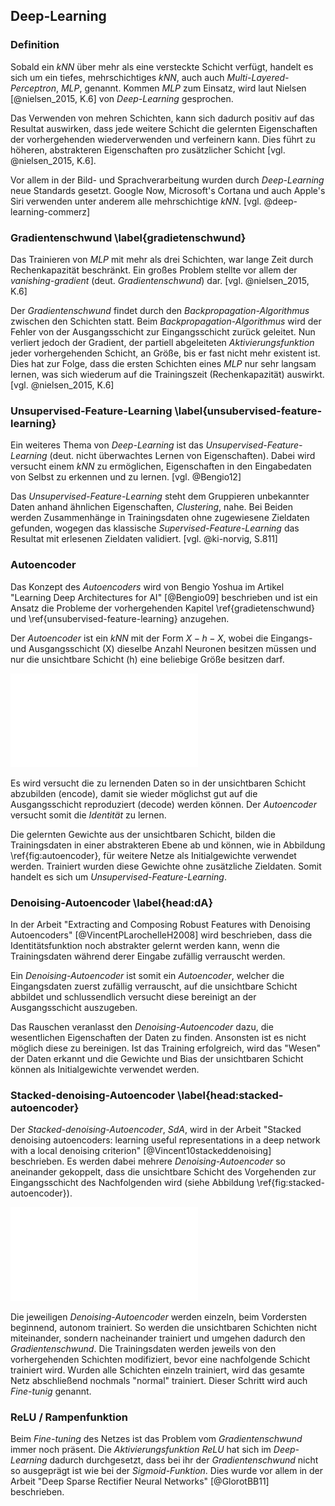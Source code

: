 ## Deep-Learning

### Definition

Sobald ein *kNN* über mehr als eine versteckte Schicht verfügt, handelt es sich um ein tiefes, mehrschichtiges *kNN*, auch auch *Multi-Layered-Perceptron*, *MLP*, genannt. Kommen *MLP* zum Einsatz, wird laut Nielsen [@nielsen_2015, K.6] von *Deep-Learning* gesprochen.

Das Verwenden von mehren Schichten, kann sich dadurch positiv auf das Resultat auswirken, dass jede weitere Schicht die gelernten Eigenschaften der vorhergehenden wiederverwenden und verfeinern kann. Dies führt zu höheren, abstrakteren Eigenschaften pro zusätzlicher Schicht [vgl. @nielsen_2015, K.6].

Vor allem in der Bild- und Sprachverarbeitung wurden durch *Deep-Learning* neue Standards gesetzt. Google Now, Microsoft's Cortana und auch Apple's Siri verwenden unter anderem alle mehrschichtige *kNN*. [vgl. @deep-learning-commerz]

### Gradientenschwund \label{gradietenschwund}

Das Trainieren von *MLP* mit mehr als drei Schichten, war lange Zeit durch Rechenkapazität beschränkt. Ein großes Problem stellte vor allem der *vanishing-gradient* (deut. *Gradientenschwund*) dar. [vgl. @nielsen_2015, K.6]

Der *Gradientenschwund* findet durch den *Backpropagation-Algorithmus* zwischen den Schichten statt. Beim *Backpropagation-Algorithmus* wird der Fehler von der Ausgangsschicht zur Eingangsschicht zurück geleitet. Nun verliert jedoch der Gradient, der partiell abgeleiteten *Aktivierungsfunktion* jeder vorhergehenden Schicht, an Größe, bis er fast nicht mehr existent ist. Dies hat zur Folge, dass die ersten Schichten eines *MLP* nur sehr langsam lernen, was sich wiederum auf die Trainingszeit (Rechenkapazität) auswirkt. [vgl. @nielsen_2015, K.6]

### Unsupervised-Feature-Learning \label{unsubervised-feature-learning}

Ein weiteres Thema von *Deep-Learning* ist das *Unsupervised-Feature-Learning* (deut. nicht überwachtes Lernen von Eigenschaften). Dabei wird versucht einem *kNN* zu ermöglichen, Eigenschaften in den Eingabedaten von Selbst zu erkennen und zu lernen. [vgl. @Bengio12]

Das *Unsupervised-Feature-Learning* steht dem Gruppieren unbekannter Daten anhand ähnlichen Eigenschaften, *Clustering*, nahe. Bei Beiden werden Zusammenhänge in Trainingsdaten ohne zugewiesene Zieldaten gefunden, wogegen das klassische *Supervised-Feature-Learning* das Resultat mit erlesenen Zieldaten validiert. [vgl. @ki-norvig, S.811]

### Autoencoder

Das Konzept des *Autoencoders* wird von Bengio Yoshua im Artikel "Learning Deep Architectures for AI" [@Bengio09] beschrieben und ist ein Ansatz die Probleme der vorhergehenden Kapitel \ref{gradietenschwund} und \ref{unsubervised-feature-learning} anzugehen.

Der *Autoencoder* ist ein *kNN* mit der Form $X-h-X$, wobei die Eingangs- und Ausgangsschicht (X) dieselbe Anzahl Neuronen besitzen müssen und nur die unsichtbare Schicht (h) eine beliebige Größe besitzen darf.

![Autoencoder: Wiederverwendung der unsichtbaren Schicht [@hodel] \label{fig:autoencoder}](images/Autoencoder.pdf)

Es wird versucht die zu lernenden Daten so in der unsichtbaren Schicht abzubilden (encode), damit sie wieder möglichst gut auf die Ausgangsschicht reproduziert (decode) werden können. Der *Autoencoder* versucht somit die *Identität* zu lernen.

Die gelernten Gewichte aus der unsichtbaren Schicht, bilden die Trainingsdaten in einer abstrakteren Ebene ab und können, wie in Abbildung \ref{fig:autoencoder}, für weitere Netze als Initialgewichte verwendet werden. Trainiert wurden diese Gewichte ohne zusätzliche Zieldaten. Somit handelt es sich um *Unsupervised-Feature-Learning*.

### Denoising-Autoencoder \label{head:dA}

In der Arbeit "Extracting and Composing Robust Features with Denoising Autoencoders" [@VincentPLarochelleH2008] wird beschrieben, dass die Identitätsfunktion noch abstrakter gelernt werden kann, wenn die Trainingsdaten während derer Eingabe zufällig verrauscht werden.

Ein *Denoising-Autoencoder* ist somit ein *Autoencoder*, welcher die Eingangsdaten zuerst zufällig verrauscht, auf die unsichtbare Schicht abbildet und schlussendlich versucht diese bereinigt an der Ausgangsschicht auszugeben.

Das Rauschen veranlasst den *Denoising-Autoencoder* dazu, die wesentlichen Eigenschaften der Daten zu finden. Ansonsten ist es nicht möglich diese zu bereinigen. Ist das Training erfolgreich, wird das "Wesen" der Daten erkannt und die Gewichte und Bias der unsichtbaren Schicht können als Initialgewichte verwendet werden.

### Stacked-denoising-Autoencoder \label{head:stacked-autoencoder}

Der *Stacked-denoising-Autoencoder*, *SdA*, wird in der Arbeit "Stacked denoising autoencoders: learning useful representations in a deep network with a local denoising criterion" [@Vincent10stackeddenoising] beschrieben. Es werden dabei mehrere *Denoising-Autoencoder* so aneinander gekoppelt, dass die unsichtbare Schicht des Vorgehenden zur Eingangsschicht des Nachfolgenden wird (siehe Abbildung \ref{fig:stacked-autoencoder}).

![SdA mit zwei unsichtbaren Schichten [@hodel] \label{fig:stacked-autoencoder}](images/Stacked-Autoencoder.pdf)

Die jeweiligen *Denoising-Autoencoder* werden einzeln, beim Vordersten beginnend, autonom trainiert. So werden die unsichtbaren Schichten nicht miteinander, sondern nacheinander trainiert und umgehen dadurch den *Gradientenschwund*. Die Trainingsdaten werden jeweils von den vorhergehenden Schichten modifiziert, bevor eine nachfolgende Schicht trainiert wird. Wurden alle Schichten einzeln trainiert, wird das gesamte Netz abschließend nochmals "normal" trainiert. Dieser Schritt wird auch *Fine-tunig* genannt.

### ReLU / Rampenfunktion

Beim *Fine-tuning* des Netzes ist das Problem vom *Gradientenschwund* immer noch präsent. Die *Aktivierungsfunktion* *ReLU* hat sich im *Deep-Learning* dadurch durchgesetzt, dass bei ihr der *Gradientenschwund* nicht so ausgeprägt ist wie bei der *Sigmoid-Funktion*. Dies wurde vor allem in der Arbeit "Deep Sparse Rectifier Neural Networks" [@GlorotBB11] beschrieben.
